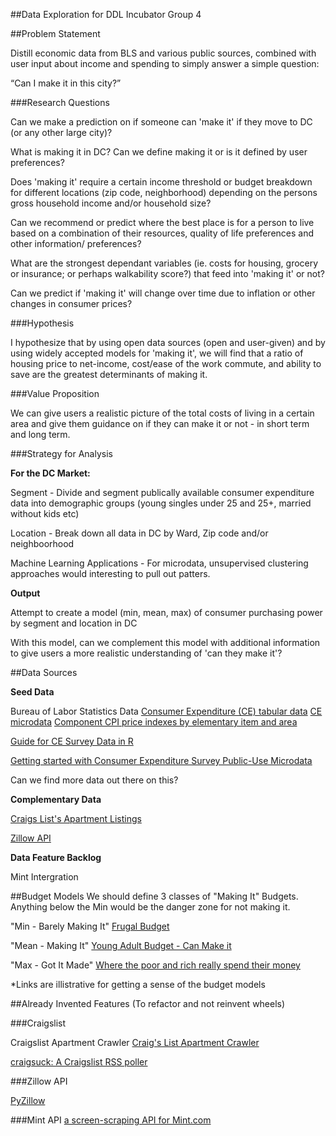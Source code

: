 ##Data Exploration for DDL Incubator Group 4

##Problem Statement

Distill economic data from BLS and various public sources, combined with user input about income and spending to simply answer a simple question: 
 
“Can I make it in this city?”


###Research Questions

Can we make a prediction on if someone can 'make it' if they move to DC (or any other large city)?

What is making it in DC? Can we define making it or is it defined by user preferences?

Does 'making it' require a certain income threshold or budget breakdown for different locations (zip code, neighborhood) depending on the persons gross household income and/or household size?

Can we recommend or predict where the best place is for a person to live based on a combination of their resources, quality of life preferences and other information/ preferences?

What are the strongest dependant variables (ie. costs for housing, grocery or insurance; or perhaps walkability score?) that feed into 'making it' or not? 

Can we predict if 'making it' will change over time due to inflation or other changes in consumer prices?


###Hypothesis

I hypothesize that by using open data sources (open and user-given) and by using widely accepted models for 'making it', we will find that a ratio of housing price to net-income, cost/ease of the work commute, and ability to save are the greatest determinants of making it.    


###Value Proposition

We can give users a realistic picture of the total costs of living in a certain area and give them guidance on if they can make it or not - in short term and long term. 



###Strategy for Analysis

**For the DC Market:**

Segment - Divide and segment publically available consumer expenditure data into demographic groups (young singles under 25 and 25+, married without kids etc)

Location - Break down all data in DC by Ward, Zip code and/or neighboorhood

Machine Learning Applications - For microdata, unsupervised clustering approaches would interesting to pull out patters. 


**Output**

Attempt to create a model (min, mean, max) of consumer purchasing power by segment and location in DC 

With this model, can we complement this model with additional information to give users a more realistic understanding of 'can they make it'?



##Data Sources

**Seed Data**

Bureau of Labor Statistics Data
[Consumer Expenditure (CE) tabular data](http://www.bls.gov/cex/tables.htm)
[CE microdata](http://www.bls.gov/cex/pumdhome.htm)
[Component CPI price indexes by elementary item and area](http://www.bls.gov/cpi/data.htm)

[Guide for CE Survey Data in R](http://www.asdfree.com/search/label/consumer%20expenditure%20survey%20%28ce%29)

[Getting started with Consumer Expenditure Survey Public-Use Microdata](http://www.bls.gov/cex/pumd\_novice_guide.pdf)



Can we find more data out there on this?

**Complementary Data**

[Craigs List's Apartment Listings](http://washingtondc.craigslist.org/search/apa?)

[Zillow API](http://www.zillow.com/howto/api/APIOverview.htm)


**Data Feature Backlog**

Mint Intergration

##Budget Models
We should define 3 classes of "Making It" Budgets. Anything below the Min would be the danger zone for not making it.

"Min - Barely Making It"
[Frugal Budget](http://www.leavedebtbehind.com/frugal-living/budgeting/10-recommended-category-percentages-for-your-family-budget/)

"Mean - Making It"
[Young Adult Budget - Can Make it](http://www.forbes.com/2010/06/08/budgeting-young-adults-personal-finance-spending.html)

"Max - Got It Made"
[Where the poor and rich really spend their money](http://www.washingtonpost.com/blogs/wonkblog/wp/2015/04/14/where-the-poor-and-rich-spend-really-spend-their-money/)

*Links are illistrative for getting a sense of the budget models



##Already Invented Features (To refactor and not reinvent wheels)


###Craigslist

Craigslist Apartment Crawler
[Craig's List Apartment Crawler](https://github.com/Madrox/CraigsLister)

[craigsuck: A Craigslist RSS poller](https://github.com/jbrukh/craigsuck)


###Zillow API

[PyZillow](https://github.com/hanneshapke/pyzillow)



###Mint API
[a screen-scraping API for Mint.com](https://github.com/mrooney/mintapi)